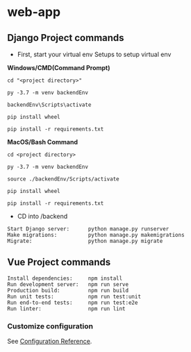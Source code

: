 # web-app

## Django Project commands
- First, start your virtual env
Setups to setup virtual env  

**Windows/CMD(Command Prompt)**
```
cd "<project directory>"

py -3.7 -m venv backendEnv

backendEnv\Scripts\activate

pip install wheel

pip install -r requirements.txt
```

**MacOS/Bash Command**
```
cd <project directory>

py -3.7 -m venv backendEnv

source ./backendEnv/Scripts/activate

pip install wheel

pip install -r requirements.txt
```
- CD into /backend
```
Start Django server:      python manage.py runserver
Make migrations:          python manage.py makemigrations
Migrate:                  python manage.py migrate
```

## Vue Project commands
```
Install dependencies:     npm install
Run development server:   npm run serve
Production build:         npm run build
Run unit tests:           npm run test:unit
Run end-to-end tests:     npm run test:e2e
Run linter:               npm run lint
```

### Customize configuration
See [Configuration Reference](https://cli.vuejs.org/config/).
